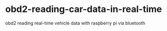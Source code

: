 # obd2-reading-car-data-in-real-time
obd2 reading real-time vehicle data with raspberry pi via bluetooth
